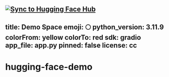 [![Sync to Hugging Face Hub](https://github.com/jsandino/hugging-face-demo/actions/workflows/main.yml/badge.svg)](https://github.com/jsandino/hugging-face-demo/actions/workflows/main.yml)
---
title: Demo Space
emoji: 🌕
python_version: 3.11.9
colorFrom: yellow
colorTo: red
sdk: gradio
app_file: app.py
pinned: false
license: cc
---
# hugging-face-demo